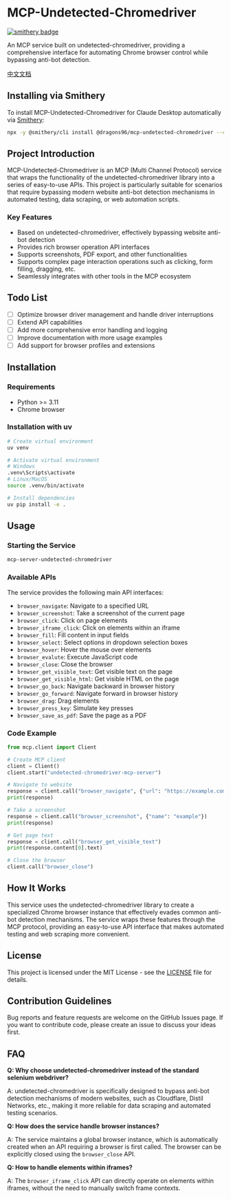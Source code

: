 # MCP-Undetected-Chromedriver

[![smithery badge](https://smithery.ai/badge/@dragons96/mcp-undetected-chromedriver)](https://smithery.ai/server/@dragons96/mcp-undetected-chromedriver)

An MCP service built on undetected-chromedriver, providing a comprehensive interface for automating Chrome browser control while bypassing anti-bot detection.

[中文文档](README_ZH.md)

## Installing via Smithery

To install MCP-Undetected-Chromedriver for Claude Desktop automatically via [Smithery](https://smithery.ai/server/@dragons96/mcp-undetected-chromedriver):

```bash
npx -y @smithery/cli install @dragons96/mcp-undetected-chromedriver --client claude
```

## Project Introduction

MCP-Undetected-Chromedriver is an MCP (Multi Channel Protocol) service that wraps the functionality of the undetected-chromedriver library into a series of easy-to-use APIs. This project is particularly suitable for scenarios that require bypassing modern website anti-bot detection mechanisms in automated testing, data scraping, or web automation scripts.

### Key Features

- Based on undetected-chromedriver, effectively bypassing website anti-bot detection
- Provides rich browser operation API interfaces
- Supports screenshots, PDF export, and other functionalities
- Supports complex page interaction operations such as clicking, form filling, dragging, etc.
- Seamlessly integrates with other tools in the MCP ecosystem

## Todo List

- [ ] Optimize browser driver management and handle driver interruptions
- [ ] Extend API capabilities
- [ ] Add more comprehensive error handling and logging
- [ ] Improve documentation with more usage examples
- [ ] Add support for browser profiles and extensions

## Installation

### Requirements

- Python >= 3.11
- Chrome browser

### Installation with uv

```bash
# Create virtual environment
uv venv

# Activate virtual environment
# Windows
.venv\Scripts\activate
# Linux/MacOS
source .venv/bin/activate

# Install dependencies
uv pip install -e .
```

## Usage

### Starting the Service

```bash
mcp-server-undetected-chromedriver
```

### Available APIs

The service provides the following main API interfaces:

- `browser_navigate`: Navigate to a specified URL
- `browser_screenshot`: Take a screenshot of the current page
- `browser_click`: Click on page elements
- `browser_iframe_click`: Click on elements within an iframe
- `browser_fill`: Fill content in input fields
- `browser_select`: Select options in dropdown selection boxes
- `browser_hover`: Hover the mouse over elements
- `browser_evalute`: Execute JavaScript code
- `browser_close`: Close the browser
- `browser_get_visible_text`: Get visible text on the page
- `browser_get_visible_html`: Get visible HTML on the page
- `browser_go_back`: Navigate backward in browser history
- `browser_go_forward`: Navigate forward in browser history
- `browser_drag`: Drag elements
- `browser_press_key`: Simulate key presses
- `browser_save_as_pdf`: Save the page as a PDF

### Code Example

```python
from mcp.client import Client

# Create MCP client
client = Client()
client.start("undetected-chromedriver-mcp-server")

# Navigate to website
response = client.call("browser_navigate", {"url": "https://example.com"})
print(response)

# Take a screenshot
response = client.call("browser_screenshot", {"name": "example"})
print(response)

# Get page text
response = client.call("browser_get_visible_text")
print(response.content[0].text)

# Close the browser
client.call("browser_close")
```

## How It Works

This service uses the undetected-chromedriver library to create a specialized Chrome browser instance that effectively evades common anti-bot detection mechanisms. The service wraps these features through the MCP protocol, providing an easy-to-use API interface that makes automated testing and web scraping more convenient.

## License

This project is licensed under the MIT License - see the [LICENSE](LICENSE) file for details.

## Contribution Guidelines

Bug reports and feature requests are welcome on the GitHub Issues page. If you want to contribute code, please create an issue to discuss your ideas first.

## FAQ

**Q: Why choose undetected-chromedriver instead of the standard selenium webdriver?**

A: undetected-chromedriver is specifically designed to bypass anti-bot detection mechanisms of modern websites, such as Cloudflare, Distil Networks, etc., making it more reliable for data scraping and automated testing scenarios.

**Q: How does the service handle browser instances?**

A: The service maintains a global browser instance, which is automatically created when an API requiring a browser is first called. The browser can be explicitly closed using the `browser_close` API.

**Q: How to handle elements within iframes?**

A: The `browser_iframe_click` API can directly operate on elements within iframes, without the need to manually switch frame contexts.
